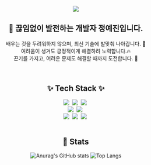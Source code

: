 <p align='center'>
    <img src="https://capsule-render.vercel.app/api?type=waving&color=auto&height=300&section=header&text=Yejin%20github&fontSize=90&animation=fadeIn&fontAlignY=38&desc=&descAlignY=51&descAlign=62"/>
</p>


<div align='center'>
  
## 🌟 끊임없이 발전하는 개발자 정예진입니다.
 배우는 것을 두려워하지 않으며, 최신 기술에 발맞춰 나아갑니다. 🌱
  <br>
 여려움이 생겨도 긍정적이게 해결하려 노력합니다.🔥
   <br>
 끈기를 가지고, 어려운 문제도 해결할 때까지 도전합니다. 🔧


<br>

## ✨ Tech Stack ✨
<div align="center">
  <img src="https://img.shields.io/badge/react-20232a.svg?style=for-the-badge&logo=react&logoColor=61DAFB" />&nbsp
  <img src="https://img.shields.io/badge/javascript-F7DF1E.svg?style=for-the-badge&logo=javascript&logoColor=20232a" />&nbsp
  <img src="https://img.shields.io/badge/html5-E34F26.svg?style=for-the-badge&logo=html5&logoColor=white" />&nbsp
</div>

<div align="center">
  <img src="https://img.shields.io/badge/styled--components-DB7093?style=for-the-badge&logo=styled-components&logoColor=ffd35b" />&nbsp
  <img src="https://img.shields.io/badge/css3-1572B6.svg?style=for-the-badge&logo=css3&logoColor=white" />&nbsp
</div>


<div align="center">
  <img src="https://img.shields.io/badge/typescript-007ACC.svg?style=for-the-badge&logo=typescript&logoColor=white" />&nbsp
  <img src="https://img.shields.io/badge/React%20Query-FF4154?style=for-the-badge&logo=react%20query&logoColor=white" />&nbsp
  <img src="https://img.shields.io/badge/redux-%23593d88.svg?style=for-the-badge&logo=redux&logoColor=white" />&nbsp
</div>

<br>



<!-- <div align="center"> -->
<!--   <a href="https://velog.io/@oka1313">
    <img src="https://img.shields.io/badge/Velog-1EBC8F?style=for-the-badge&logo=velog&logoColor=white" />&nbsp
  </a>
  <a href="s94979892@gmail.com"> -->
<!--     <img
      src="https://img.shields.io/badge/s94979892@gmail.com-D14836?style=for-the-badge&logo=gmail&logoColor=white"/>&nbsp
  </a> -->
<!-- </div> -->



<div align='center'>

## 🏅 Stats
  
![Anurag's GitHub stats](https://github-readme-stats.vercel.app/api?username=asdfg030906&show_icons=true&theme=radical&bg_color=white) ![Top Langs](https://github-readme-stats.vercel.app/api/top-langs/?username=asdfg030906&layout=compact)

</div> 
